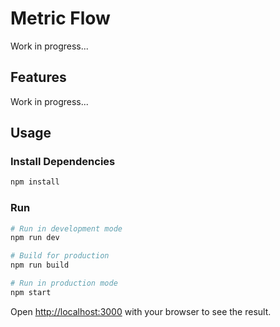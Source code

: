 # Metric Flow

Work in progress...

## Features

Work in progress...

## Usage

### Install Dependencies

```bash
npm install
```

### Run

```bash
# Run in development mode
npm run dev

# Build for production
npm run build

# Run in production mode
npm start
```

Open [http://localhost:3000](http://localhost:3000) with your browser to see the result.

